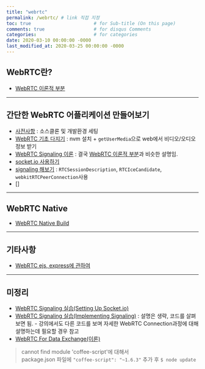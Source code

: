 ```yaml
---
title: "webrtc"
permalink: /webrtc/ # link 직접 지정
toc: true                       # for Sub-title (On this page)
comments: true                  # for disqus Comments
categories:                     # for categories
date: 2020-03-10 00:00:00 -0000
last_modified_at: 2020-03-25 00:00:00 -0000
---
```


## WebRTC란?

* [WebRTC 이론적 부분](/webrtc/basic/)

---

## 간단한 WebRTC 어플리케이션 만들어보기

* [사전사항](/webrtc/basicapp_00/) : 소스클론 및 개발환경 세팅
* [WebRTC 기초 다지기](/webrtc/basicapp_01/) : nvm 설치 + `getUserMedia`으로 web에서 비디오/오디오 정보 받기
* [WebRTC Signaling 이론](/webrtc/basicapp_02/) : 결국 [WebRTC 이론적 부분](/webrtc/basic/)과 비슷한 설명임.
* [socket.io 사용하기](/webrtc/basicapp_03/)
* [signaling 해보기](/webrtc/basicapp_04/) : `RTCSessionDescription`, `RTCIceCandidate`, `webkitRTCPeerConnection`사용
* []

---

## WebRTC Native

* [WebRTC Native Build](https://goodayth.github.io/webrtc-native-build/)

---

## 기타사항

* [WebRTC ejs, express에 관하여](https://goodayth.github.io/webrtc-ejs-express/)

---

## 미정리

* [WebRTC Signaling 실습(Setting Up Socket.io)](https://goodayth.github.io/webrtc-signaling2/)
* [WebRTC Signaling 실습(Implementing Signaling)](https://goodayth.github.io/webrtc-Implementing-Signaling/) : 설명은 생략, 코드를 살펴보면 됨. - 강의에서도 다른 코드를 보며 자세한 WebRTC Connection과정에 대해 설명하는데 필요할 경우 참고
* [WebRTC For Data Exchange(이론)](https://goodayth.github.io/webrtc-data-exchange/)

> cannot find module 'coffee-script'에 대해서<br>
> package.json 파일에 `"coffee-script": "~1.6.3"` 추가 후 `$ node update`